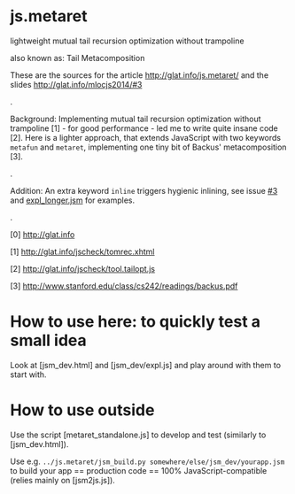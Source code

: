 js.metaret
==========

lightweight mutual tail recursion optimization without trampoline

also known as: Tail Metacomposition

These are the sources for the article http://glat.info/js.metaret/
and the slides http://glat.info/mlocjs2014/#3

.

Background: Implementing mutual tail recursion optimization without trampoline [1] - for good performance - led me to write quite insane code [2]. Here is a lighter approach, that extends JavaScript with two keywords `metafun` and `metaret`, implementing one tiny bit of Backus' metacomposition [3].

.

Addition: An extra keyword `inline` triggers hygienic inlining, see issue [#3](https://github.com/glathoud/js.metaret/issues/3) and [expl_longer.jsm](jsm_dev/expl_longer.jsm) for examples.

.

[0] http://glat.info

[1] http://glat.info/jscheck/tomrec.xhtml

[2] http://glat.info/jscheck/tool.tailopt.js

[3] http://www.stanford.edu/class/cs242/readings/backus.pdf

# How to use here: to quickly test a small idea

Look at [jsm_dev.html] and [jsm_dev/expl.js] and play around with them to start with.

# How to use outside

Use the script [metaret_standalone.js] to develop and test (similarly to [jsm_dev.html]).

Use e.g. `../js.metaret/jsm_build.py
somewhere/else/jsm_dev/yourapp.jsm` to build your app == production
code == 100% JavaScript-compatible (relies mainly on [jsm2js.js]).
